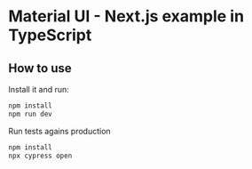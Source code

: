 # Material UI - Next.js example in TypeScript

## How to use

Install it and run:

```sh
npm install
npm run dev
```

Run tests agains production
```sh
npm install
npx cypress open
```